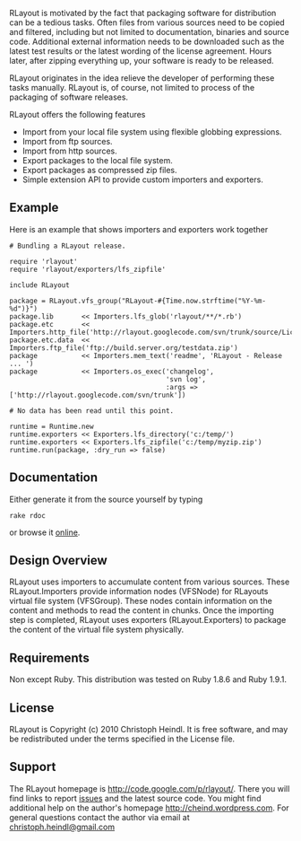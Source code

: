 RLayout is motivated by the fact that packaging software for distribution can be a tedious tasks. Often files from various sources need to be copied and filtered, including but not limited to documentation, binaries and source code. Additional external information needs to be downloaded such as the latest test results or the latest wording of the license agreement. Hours later, after zipping everything up, your software is ready to be released.

RLayout originates in the idea relieve the developer of performing these tasks manually. RLayout is, of course, not limited to process of the packaging of software releases.

RLayout offers the following features
  * Import from your local file system using flexible globbing expressions.
  * Import from ftp sources.
  * Import from http sources.
  * Export packages to the local file system.
  * Export packages as compressed zip files.
  * Simple extension API to provide custom importers and exporters.

## Example ##
Here is an example that shows importers and exporters work together

```
# Bundling a RLayout release.

require 'rlayout'
require 'rlayout/exporters/lfs_zipfile'

include RLayout

package = RLayout.vfs_group("RLayout-#{Time.now.strftime("%Y-%m-%d")}")
package.lib       << Importers.lfs_glob('rlayout/**/*.rb')
package.etc       << Importers.http_file('http://rlayout.googlecode.com/svn/trunk/source/License')
package.etc.data  << Importers.ftp_file('ftp://build.server.org/testdata.zip')
package           << Importers.mem_text('readme', 'RLayout - Release ... ')
package           << Importers.os_exec('changelog', 
                                       'svn log', 
                                       :args => ['http://rlayout.googlecode.com/svn/trunk'])

# No data has been read until this point.

runtime = Runtime.new
runtime.exporters << Exporters.lfs_directory('c:/temp/')
runtime.exporters << Exporters.lfs_zipfile('c:/temp/myzip.zip')
runtime.run(package, :dry_run => false)
```

## Documentation ##
Either generate it from the source yourself by typing
```
rake rdoc
```
or browse it [online](https://raw.githubusercontent.com/cheind/rlayout/master/docs/index.html).

## Design Overview ##
RLayout uses importers to accumulate content from various sources. These RLayout.Importers provide information nodes (VFSNode) for RLayouts virtual file system (VFSGroup). These nodes contain information on the content and methods to read the content in chunks. Once the importing step is completed, RLayout uses exporters (RLayout.Exporters) to package the content of the virtual file system physically.

## Requirements ##
Non except Ruby. This distribution was tested on Ruby 1.8.6 and Ruby 1.9.1.

## License ##
RLayout is Copyright (c) 2010 Christoph Heindl. It is free software, and may be redistributed under the terms specified in the License file.

## Support ##
The RLayout homepage is http://code.google.com/p/rlayout/. There you will find links to report [issues](http://code.google.com/p/rlayout/issues/list) and the latest source code.
You might find additional help on the author's homepage http://cheind.wordpress.com. For general questions contact the author via email at christoph.heindl@gmail.com
